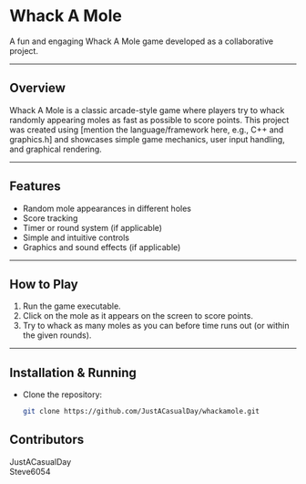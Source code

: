 # Whack A Mole

A fun and engaging Whack A Mole game developed as a collaborative project.

---

## Overview

Whack A Mole is a classic arcade-style game where players try to whack randomly appearing moles as fast as possible to score points. This project was created using [mention the language/framework here, e.g., C++ and graphics.h] and showcases simple game mechanics, user input handling, and graphical rendering.

---

## Features

- Random mole appearances in different holes  
- Score tracking  
- Timer or round system (if applicable)  
- Simple and intuitive controls  
- Graphics and sound effects (if applicable)

---

## How to Play

1. Run the game executable.  
2. Click on the mole as it appears on the screen to score points.  
3. Try to whack as many moles as you can before time runs out (or within the given rounds).  

---

## Installation & Running

- Clone the repository:  
  ```bash
  git clone https://github.com/JustACasualDay/whackamole.git
  ```
## Contributors
JustACasualDay<br>
Steve6054
